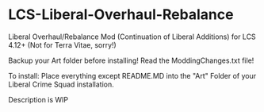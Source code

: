# LCS-Liberal-Overhaul-Rebalance
Liberal Overhaul/Rebalance Mod (Continuation of Liberal Additions) for LCS 4.12+ (Not for Terra Vitae, sorry!)

Backup your Art folder before installing! Read the ModdingChanges.txt file!

To install: Place everything except README.MD into the "Art" Folder of your Liberal Crime Squad installation.

Description is WIP
